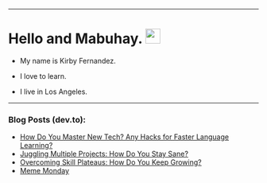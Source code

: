 
<img src="https://komarev.com/ghpvc/?username=kirbygit&style=flat-square&color=blue" alt=""/>

---
<h1>
  Hello and Mabuhay.
  <img src="https://media.giphy.com/media/hvRJCLFzcasrR4ia7z/giphy.gif" width="30px"/>
</h1>

- My name is Kirby Fernandez.

- I love to learn.

- I live in Los Angeles.

---

### Blog Posts (dev.to):
<!-- BLOG-POST-LIST:START -->
- [How Do You Master New Tech? Any Hacks for Faster Language Learning?](https://dev.to/codenewbieteam/how-do-you-master-new-tech-any-hacks-for-faster-language-learning-5f4o)
- [Juggling Multiple Projects: How Do You Stay Sane?](https://dev.to/codenewbieteam/juggling-multiple-projects-how-do-you-stay-sane-4h67)
- [Overcoming Skill Plateaus: How Do You Keep Growing?](https://dev.to/codenewbieteam/overcoming-skill-plateaus-how-do-you-keep-growing-g4p)
- [Meme Monday](https://dev.to/ben/meme-monday-54bo)
<!-- BLOG-POST-LIST:END -->
